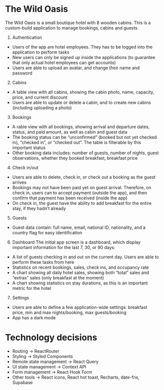 # The Wild Oasis

The Wild Oasis is a small boutique hotel with 8 wooden cabins.
This is a custom-build application to manage bookings, cabins and guests.

1. Authentication

- Users of the app are hotel employees. They has to be logged into the application to perform tasks
- New users can only be signed up inside the applications (to guarantee that only actual hotel employees can get accounts)
- Users are able to upload an avatar, and change their name and password

2. Cabins

- A table view with all cabins, showing the cabin photo, name, capacity, price, and current discount
- Users are able to update or delete a cabin, and to create new cabins (including uploading a photo)

3. Bookings

- A rable view with all bookings, showing arrival and departure dates, status, and paid amount, as well as cabin and guest data
- The booking status can be “unconfirmed” (booked but not yet checked in), “checked in”, or “checked out”. The table is filterable
  by this important status
- Other booking data includes: number of guests, number of nights, guest observations, whether they booked breakfast, breakfast price

4. Check in/out

- Users are able to delete, check in, or check out a booking as the guest arrives
- Bookings may not have been paid yet on guest arrival. Therefore, on check in, users can to accept payment (outside the app), and
  then confirm that payment has been received (inside the app)
- On check in, the guest have the ability to add breakfast for the entire stay, if they hadn’t already

5. Guests

- Guest data contain: full name, email, national ID, nationality, and a country flag for easy identification

6. Dashboard
   The initial app screen is a dashboard, which display important information for the last 7, 30, or 90 days:

- A list of guests checking in and out on the current day. Users are able to perform these tasks from here
- Statistics on recent bookings, sales, check ins, and occupancy rate
- A chart showing all daily hotel sales, showing both “total” sales and “extras” sales (only breakfast at the moment)
- A chart showing statistics on stay durations, as this is an important metric for the hotel

7. Settings

- Users are able to define a few application-wide settings: breakfast price, min and max nights/booking, max guests/booking
- App has a dark mode

# Technology decisions
- Routing -> ReactRouter
- Styling -> Styled Components
- Remote state management -> React Query
- UI state management -> Context API
- Form management -> React Hook Form
- Other tools -> React icons, React hot toast, Recharts, date-fns, Supabase
